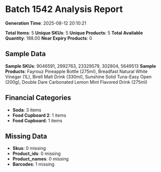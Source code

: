 # Batch 1542 Analysis Report

**Generation Time**: 2025-08-12 20:10:21

**Total Items**: 5
**Unique SKUs**: 5
**Unique Products**: 5
**Total Available Quantity**: 188.00
**Near Expiry Products**: 0

## Sample Data
**Sample SKUs**: 9046591, 2992763, 23329579, 302804, 5649513
**Sample Products**: Fayrouz Pineapple Bottle (275ml), Breadfast Natural White Vinegar (1L), Birell Malt Drink (330ml), Sunshine Solid Tuna-Easy Open (200g), Double Dare Carbonated Lemon Mint Flavored Drink (275ml)

## Financial Categories
- **Soda**: 3 items
- **Food Cupboard 2**: 1 items
- **Food Cupboard**: 1 items

## Missing Data
- **Skus**: 0 missing
- **Product_ids**: 0 missing
- **Product_names**: 0 missing
- **Barcodes**: 1 missing

